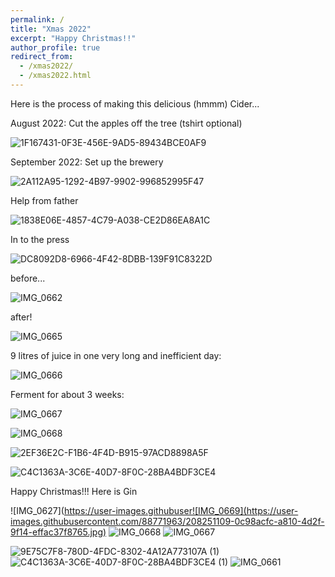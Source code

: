 ```yaml
---
permalink: /
title: "Xmas 2022"
excerpt: "Happy Christmas!!"
author_profile: true
redirect_from: 
  - /xmas2022/
  - /xmas2022.html
---
```



Here is the process of making this delicious (hmmm) Cider...

August 2022: Cut the apples off the tree (tshirt optional)

![1F167431-0F3E-456E-9AD5-89434BCE0AF9](https://user-images.githubusercontent.com/88771963/208251392-fd188ba5-b3d5-429f-8cd8-6285e614c3aa.JPG)

September 2022: Set up the brewery

![2A112A95-1292-4B97-9902-996852995F47](https://user-images.githubusercontent.com/88771963/208250708-b84a494e-cc47-41f4-b1e4-cd350c2ed520.JPG)

Help from father

![1838E06E-4857-4C79-A038-CE2D86EA8A1C](https://user-images.githubusercontent.com/88771963/208250707-a3289167-64ff-46b3-9fb7-f143f3ec1d28.JPG)

In to the press

![DC8092D8-6966-4F42-8DBB-139F91C8322D](https://user-images.githubusercontent.com/88771963/208250704-0366f79a-d886-4018-add3-90156768a10d.JPG)

before...

![IMG_0662](https://user-images.githubusercontent.com/88771963/208251116-06e41eb7-ee53-41b3-97bb-e93902143428.PNG)

after!

![IMG_0665](https://user-images.githubusercontent.com/88771963/208251114-d0b6df81-e2d3-43ab-a470-2093e9808791.PNG)

9 litres of juice in one very long and inefficient day:

![IMG_0666](https://user-images.githubusercontent.com/88771963/208251115-0a39210d-bf8f-4cef-9c51-e6f5a4e2890a.jpg)

Ferment for about 3 weeks:

![IMG_0667](https://user-images.githubusercontent.com/88771963/208251624-4707b368-0392-495a-bf96-b2ecf21eaf18.PNG)

![IMG_0668](https://user-images.githubusercontent.com/88771963/208251622-01d07325-5e00-489b-a695-43ded914bdd0.PNG)

![2EF36E2C-F1B6-4F4D-B915-97ACD8898A5F](https://user-images.githubusercontent.com/88771963/208250703-25a8cdfc-f9c0-4ca6-967e-62f40d0b67fd.JPG)


![C4C1363A-3C6E-40D7-8F0C-28BA4BDF3CE4](https://user-images.githubusercontent.com/88771963/208250701-a18abe21-90fb-4320-9eba-9d314d29bf8f.JPG)



Happy Christmas!!! Here is Gin

![IMG_0627](https://user-images.githubuser![IMG_0669](https://user-images.githubusercontent.com/88771963/208251109-0c98acfc-a810-4d2f-9f14-effac37f8765.jpg)
![IMG_0668](https://user-images.githubusercontent.com/88771963/208251112-21993e44-b42f-4f89-9db0-5bac947fc857.PNG)
![IMG_0667](https://user-images.githubusercontent.com/88771963/208251113-39a8413a-3b89-4681-b733-447279cb852d.PNG)

![9E75C7F8-780D-4FDC-8302-4A12A773107A (1)](https://user-images.githubusercontent.com/88771963/208251119-f86721d4-817c-466d-a46b-6fc0e7e4a5d0.jpg)
![C4C1363A-3C6E-40D7-8F0C-28BA4BDF3CE4 (1)](https://user-images.githubusercontent.com/88771963/208251122-e339935a-cdda-456e-8887-58fe345b6bd1.jpg)
![IMG_0661](https://user-images.githubusercontent.com/88771963/208250700-6c41b149-d605-4983-963d-829291a25c01.jpg)
